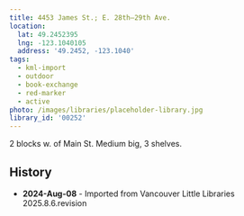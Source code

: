 ```yaml
---
title: 4453 James St.; E. 28th—29th Ave.
location:
  lat: 49.2452395
  lng: -123.1040105
  address: '49.2452, -123.1040'
tags:
  - kml-import
  - outdoor
  - book-exchange
  - red-marker
  - active
photo: /images/libraries/placeholder-library.jpg
library_id: '00252'
---
```

2 blocks w. of Main St.
Medium big, 3 shelves.

## History
- **2024-Aug-08** - Imported from Vancouver Little Libraries 2025.8.6.revision
